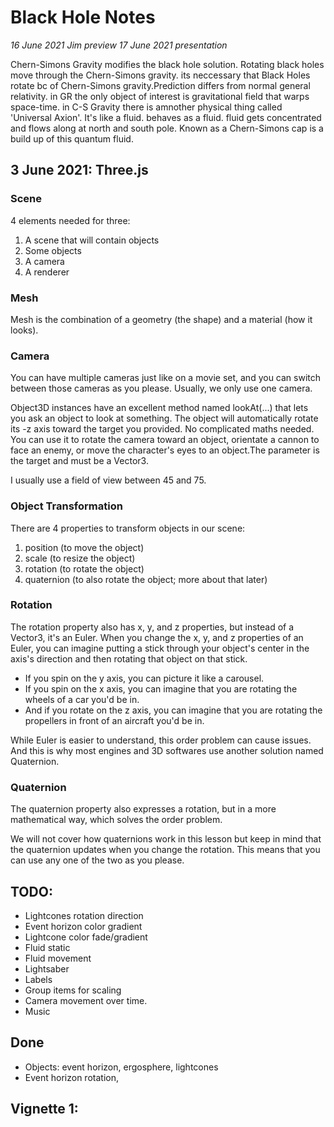 # Black Hole Notes

_16 June 2021 Jim preview_
_17 June 2021 presentation_

Chern-Simons Gravity modifies the black hole solution. Rotating black holes move through the Chern-Simons gravity.
its neccessary that Black Holes rotate bc of Chern-Simons gravity.Prediction differs from normal general relativity.
in GR the only object of interest is gravitational field that warps space-time.
in C-S Gravity there is amnother physical thing called 'Universal Axion'. It's like a fluid. behaves as a fluid. fluid gets concentrated and flows along at north and south pole. Known as a Chern-Simons cap is a build up of this quantum fluid.

## 3 June 2021: Three.js

### Scene

4 elements needed for three:
  1. A scene that will contain objects
  2. Some objects
  3. A camera
  4. A renderer


### Mesh
Mesh is the combination of a geometry (the shape) and a material (how it looks).


### Camera
<!-- For BH final: can use 2 cameras to show the the top-down and the side view. only have to build once :) -->
You can have multiple cameras just like on a movie set, and you can switch between those cameras as you please. Usually, we only use one camera.

Object3D instances have an excellent method named lookAt(...) that lets you ask an object to look at something. The object will automatically rotate its -z axis toward the target you provided. No complicated maths needed. You can use it to rotate the camera toward an object, orientate a cannon to face an enemy, or move the character's eyes to an object.The parameter is the target and must be a Vector3.

I usually use a field of view between 45 and 75.

### Object Transformation
There are 4 properties to transform objects in our scene:
  1. position (to move the object)
  2. scale (to resize the object)
  3. rotation (to rotate the object)
  4. quaternion (to also rotate the object; more about that later)


### Rotation
The rotation property also has x, y, and z properties, but instead of a Vector3, it's an Euler. When you change the x, y, and z properties of an Euler, you can imagine putting a stick through your object's center in the axis's direction and then rotating that object on that stick.
- If you spin on the y axis, you can picture it like a carousel.
- If you spin on the x axis, you can imagine that you are rotating the wheels of a car you'd be in.
- And if you rotate on the z axis, you can imagine that you are rotating the propellers in front of an aircraft you'd be in.

While Euler is easier to understand, this order problem can cause issues. And this is why most engines and 3D softwares use another solution named Quaternion.

### Quaternion
The quaternion property also expresses a rotation, but in a more mathematical way, which solves the order problem.

We will not cover how quaternions work in this lesson but keep in mind that the quaternion updates when you change the rotation. This means that you can use any one of the two as you please.



## TODO:
- Lightcones rotation direction
- Event horizon color gradient
- Lightcone color fade/gradient
- Fluid static
- Fluid movement
- Lightsaber
- Labels
- Group items for scaling
- Camera movement over time.
- Music


## Done
- Objects: event horizon, ergosphere, lightcones
- Event horizon rotation,

## Vignette 1:
<!-- const camera = new THREE.PerspectiveCamera(75, sizes.width / sizes.height);
camera.position.z = 0;
camera.position.y = 4;
camera.position.x = 0; -->
